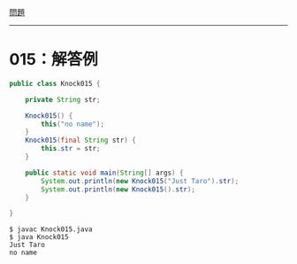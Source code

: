 [問題](../README.md)

***
# 015：解答例

```java:Knock015.java
public class Knock015 {

    private String str;

    Knock015() {
        this("no name");
    }
    Knock015(final String str) {
        this.str = str;
    }

    public static void main(String[] args) {
        System.out.println(new Knock015("Just Taro").str);
        System.out.println(new Knock015().str);
    }

}
```


```:実行
$ javac Knock015.java
$ java Knock015
Just Taro
no name
```
